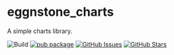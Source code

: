 # eggnstone_charts

A simple charts library.

![Build](https://github.com/eggnstone/eggnstone_charts/actions/workflows/dart.yaml/badge.svg)
[![pub package](https://img.shields.io/pub/v/eggnstone_charts.svg)](https://pub.dartlang.org/packages/eggnstone_charts)
[![GitHub Issues](https://img.shields.io/github/issues/eggnstone/eggnstone_charts.svg)](https://github.com/eggnstone/eggnstone_charts/issues)
[![GitHub Stars](https://img.shields.io/github/stars/eggnstone/eggnstone_charts.svg)](https://github.com/eggnstone/eggnstone_charts/stargazers)
